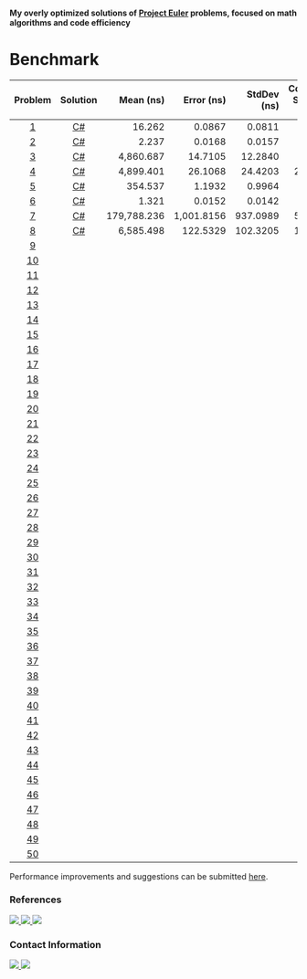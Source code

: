 #### My overly optimized solutions of [Project Euler](https://projecteuler.net) problems, focused on math algorithms and code efficiency

# Benchmark

| Problem                                   | Solution                                                                        | Mean (ns)   | Error (ns) | StdDev (ns) | Code Size (B) | Allocated (B) |
| :---------------------------------------: | :-----------------------------------------------------------------------------: | ----------: | ---------: | ----------: | ------------: | ------------: |
| [1](https://projecteuler.net/problem=1)   | [C#](https://github.com/KimTisott/ProjectEuler/blob/main/Solutions/Problem1.cs) |      16.262 |     0.0867 |      0.0811 |            96 | -             |
| [2](https://projecteuler.net/problem=2)   | [C#](https://github.com/KimTisott/ProjectEuler/blob/main/Solutions/Problem2.cs) |       2.237 |     0.0168 |      0.0157 |            41 | -             |
| [3](https://projecteuler.net/problem=3)   | [C#](https://github.com/KimTisott/ProjectEuler/blob/main/Solutions/Problem3.cs) |   4,860.687 |    14.7105 |     12.2840 |            68 | -             |
| [4](https://projecteuler.net/problem=4)   | [C#](https://github.com/KimTisott/ProjectEuler/blob/main/Solutions/Problem4.cs) |   4,899.401 |    26.1068 |     24.4203 |           294 | -             |
| [5](https://projecteuler.net/problem=5)   | [C#](https://github.com/KimTisott/ProjectEuler/blob/main/Solutions/Problem5.cs) |     354.537 |     1.1932 |      0.9964 |            70 | -             |
| [6](https://projecteuler.net/problem=6)   | [C#](https://github.com/KimTisott/ProjectEuler/blob/main/Solutions/Problem6.cs) |       1.321 |     0.0152 |      0.0142 |            83 | -             |
| [7](https://projecteuler.net/problem=7)   | [C#](https://github.com/KimTisott/ProjectEuler/blob/main/Solutions/Problem7.cs) | 179,788.236 | 1,001.8156 |    937.0989 |           505 |       105,464 |
| [8](https://projecteuler.net/problem=8)   | [C#](https://github.com/KimTisott/ProjectEuler/blob/main/Solutions/Problem8.cs) |   6,585.498 |   122.5329 |    102.3205 |           112 | -             |
| [9](https://projecteuler.net/problem=9)   | 
| [10](https://projecteuler.net/problem=10) |
| [11](https://projecteuler.net/problem=11) |
| [12](https://projecteuler.net/problem=12) |
| [13](https://projecteuler.net/problem=13) |
| [14](https://projecteuler.net/problem=14) |
| [15](https://projecteuler.net/problem=15) |
| [16](https://projecteuler.net/problem=16) |
| [17](https://projecteuler.net/problem=17) |
| [18](https://projecteuler.net/problem=18) |
| [19](https://projecteuler.net/problem=19) |
| [20](https://projecteuler.net/problem=20) |
| [21](https://projecteuler.net/problem=21) |
| [22](https://projecteuler.net/problem=22) |
| [23](https://projecteuler.net/problem=23) |
| [24](https://projecteuler.net/problem=24) |
| [25](https://projecteuler.net/problem=25) |
| [26](https://projecteuler.net/problem=26) |
| [27](https://projecteuler.net/problem=27) |
| [28](https://projecteuler.net/problem=28) |
| [29](https://projecteuler.net/problem=29) |
| [30](https://projecteuler.net/problem=30) |
| [31](https://projecteuler.net/problem=31) |
| [32](https://projecteuler.net/problem=32) |
| [33](https://projecteuler.net/problem=33) |
| [34](https://projecteuler.net/problem=34) |
| [35](https://projecteuler.net/problem=35) |
| [36](https://projecteuler.net/problem=36) |
| [37](https://projecteuler.net/problem=37) |
| [38](https://projecteuler.net/problem=38) |
| [39](https://projecteuler.net/problem=39) |
| [40](https://projecteuler.net/problem=40) |
| [41](https://projecteuler.net/problem=41) |
| [42](https://projecteuler.net/problem=42) |
| [43](https://projecteuler.net/problem=43) |
| [44](https://projecteuler.net/problem=44) |
| [45](https://projecteuler.net/problem=45) |
| [46](https://projecteuler.net/problem=46) |
| [47](https://projecteuler.net/problem=47) |
| [48](https://projecteuler.net/problem=48) |
| [49](https://projecteuler.net/problem=49) |
| [50](https://projecteuler.net/problem=50) |

Performance improvements and suggestions can be submitted [here](https://github.com/KimTisott/ProjectEuler/issues/new).

### References

<a href="https://projecteuler.net">
  <img src="https://projecteuler.net/themes/20210213/logo_default.png">
</a>
<a href="https://projecteuler.chat">
  <img src="https://projecteuler.chat/ext/euler13/pechat/styles/prosilver/theme/images/site_logo.png">
</a>
<a href="https://mathoverflow.net">
  <img src="https://cdn.sstatic.net/Sites/mathoverflow/Img/logo.svg?v=3a674b060adf">
</a>

### Contact Information

<a href="https://www.linkedin.com/in/kim-tisott-58133815b">
  <img src="https://cdn2.iconfinder.com/data/icons/social-media-2285/512/1_Linkedin_unofficial_colored_svg-64.png">
</a>
<a href="https://www.hackerrank.com/kim_nicolay">
  <img src="https://cdn4.iconfinder.com/data/icons/logos-and-brands/512/160_Hackerrank_logo_logos-64.png">
</a>
